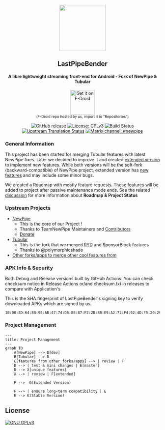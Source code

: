 <p align="center"><a href="https://newpipe.net"><img src="https://img.shields.io/badge/This_is_a_placeholder_for_logo-red" width="150"></a></p> 
<h2 align="center"><b>LastPipeBender</b></h2>
<h4 align="center">A libre lightweight streaming front-end for Android - Fork of NewPipe & Tubular</h4>

<p align="center"><a href="https://maintainteam.github.io/fdroid-pages/fdroid/repo/"><img src="https://fdroid.gitlab.io/artwork/badge/get-it-on-en.svg" alt="Get it on F-Droid" height=80/></a><br><sup>(F-Droid repo hosted by us, import it to "Repositories")</sup></p><p align="center">


<p align="center">
<a href="https://github.com/MaintainTeam/LastPipeBender"><img src="https://img.shields.io/github/v/release/MaintainTeam/LastPipeBender?style=flat-square&color=orange" alt="GitHub release"></a>
<a href="https://www.gnu.org/licenses/gpl-3.0"><img src="https://img.shields.io/badge/license-GPL%20v3-blue?style=flat-square" alt="License: GPLv3"></a>
<a href="https://github.com/MaintainTeam/LastPipeBender/actions"><img src="https://img.shields.io/github/actions/workflow/status/MaintainTeam/LastPipeBender/ci.yml?style=flat-square" alt="Build Status"></a>
<a href="https://hosted.weblate.org/engage/newpipe/"><img src="https://img.shields.io/weblate/progress/newpipe?style=flat-square" alt="Upstream Translation Status"></a>
<!--<a href="https://web.libera.chat/#newpipe"><img src="https://img.shields.io/badge/IRC%20chat-%23newpipe-brightgreen.svg?style=flat-square" alt="IRC channel: #newpipe"></a>-->
<a href="https://matrix.to/#/!tYUpeILeZnyZspckwY:matrix.org?via=matrix.org"><img src="https://img.shields.io/badge/Matrix%20chat-%23pipebender-blue?style=flat-square" alt="Matrix channel: #newpipe"></a>
</p>

### General Information
This project has been started for merging Tubular features with latest NewPipe fixes. Later we decided to improve it and created [extended version](https://github.com/MaintainTeam/LastPipeBender/wiki/Extended-Version) to implement new features. While both versions will be the soft-fork (backward-compatible) of NewPipe project, extended version has [new features](https://github.com/MaintainTeam/LastPipeBender/wiki/Extended-Version#list-of-extended-features) and may include some minor bugs. 

We created a Roadmap with mostly feature requests. These features will be added to project after passive maintenance mode ends. See the related [discussion](https://github.com/maintainteam/lastpipebender/discussions/6) for more information about **Roadmap & Project Status** 

### Upstream Projects
- [NewPipe](https://github.com/TeamNewPipe/NewPipe)
  - This is the core of our Project ! 
  - Thanks to TeamNewPipe Maintainers and [Contributors](https://github.com/TeamNewPipe/NewPipe/graphs/contributors)
  - [Donate](https://newpipe.net/donate/)
- [Tubular](https://github.com/polymorphicshade/Tubular)
  - This is the fork that we merged <abbr title="ReturnYouTubeDislike">RYD</abbr> and SponsorBlock features
  - Thanks to @polymorphicshade
- [Other forks/apps to merge other cool features from](https://github.com/MaintainTeam/LastPipeBender/wiki/Alternative-YouTube-Clients-List)


### APK Info & Security

Both Debug and Release versions built by GitHub Actions. You can check checksum notice in Release Actions or/and checksum.txt in releases to compare with Application's

This is the SHA fingerprint of LastPipeBender's signing key to verify downloaded APKs which are signed by us.
```
1B:00:8D:64:BB:95:AB:47:74:D6:8B:87:F2:2B:8B:E9:A2:72:F4:92:4D:F5:20:29:D7:E6:18:38:35:D9:18:CC
```

### Project Management

```mermaid
---
title: Project Management
---
graph TD
    A[NewPipe] --> D[dev]
    B[Tubular] --> D
    C[features from other forks/apps] --> | review | F
    D --> | test & mini changes | E[master]
    D --> X[unique features]
    X --> | review | F[extended]

    F -->  G(Extended Version)

    F --> | ensure long-term compatibility | E
    E --> K(Stable Version)
```

## License
[![GNU GPLv3](https://www.gnu.org/graphics/gplv3-127x51.png)](https://www.gnu.org/licenses/gpl-3.0.en.html)

